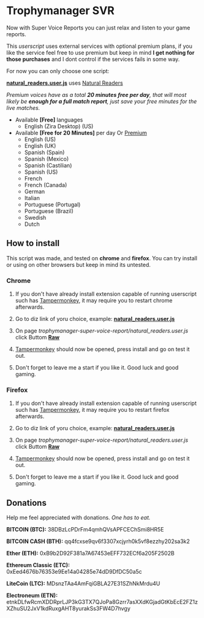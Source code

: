# Trophymanager SVR

Now with Super Voice Reports you can just relax and listen to your game reports.

This *userscript* uses external services with optional premium plans, if you like the service feel free to use premium but keep in mind **I get nothing for those purchases** and I dont control if the services fails in some way.

For now you can only choose one script:

[**natural_readers.user.js**](https://github.com/etnepres/trophymanager-super-voice-report/blob/master/natural_readers.user.js) uses [Natural Readers](https://www.naturalreaders.com/)

*Premium voices have as a total **20 minutes free per day**, that will most likely be **enough for a full match report**, just save your free minutes for the live matches.*

- Available **[Free]** languages
    - English (Zira Desktop) (US)
- Available **[Free for 20 Minutes]** per day Or [Premium](https://www.naturalreaders.com/webapp.html#upgrade)
    - English (US)
    - English (UK)
    - Spanish (Spain)
    - Spanish (Mexico)
    - Spanish (Castilian)
    - Spanish (US)
    - French
    - French (Canada)
    - German
    - Italian
    - Portuguese (Portugal)
    - Portuguese (Brazil)
    - Swedish
    - Dutch

## How to install

This script was made, and tested on **chrome** and **firefox**. You can try install or using on other browsers but keep in mind its untested.

### Chrome

1. If you don't have already install extension capable of running userscript such has [Tampermonkey](https://chrome.google.com/webstore/detail/tampermonkey/dhdgffkkebhmkfjojejmpbldmpobfkfo?hl=en), it may require you to restart chrome afterwards.

2. Go to diz link of yoru choice, example: [**natural_readers.user.js**](https://github.com/etnepres/trophymanager-super-voice-report/blob/master/natural_readers.user.js) 

3. On page *trophymanager-super-voice-report/natural_readers.user.js* click Buttom [**Raw**](https://raw.githubusercontent.com/etnepres/trophymanager-super-voice-report/master/natural_readers.user.js)

4. [Tampermonkey](https://chrome.google.com/webstore/detail/tampermonkey/dhdgffkkebhmkfjojejmpbldmpobfkfo?hl=en) should now be opened, press install and go on test it out.

5. Don't forget to leave me a start if you like it. Good luck and good gaming.

### Firefox

1. If you don't have already install extension capable of running userscript such has [Tampermonkey](https://addons.mozilla.org/pt-PT/firefox/addon/tampermonkey/), it may require you to restart firefox afterwards.

2. Go to diz link of yoru choice, example: [**natural_readers.user.js**](https://github.com/etnepres/trophymanager-super-voice-report/blob/master/natural_readers.user.js) 

3. On page *trophymanager-super-voice-report/natural_readers.user.js* click Buttom [**Raw**](https://raw.githubusercontent.com/etnepres/trophymanager-super-voice-report/master/natural_readers.user.js)

4. [Tampermonkey](https://addons.mozilla.org/pt-PT/firefox/addon/tampermonkey/) should now be opened, press install and go on test it out.

5. Don't forget to leave me a start if you like it. Good luck and good gaming.

## **Donations**
Help me feel appreciated with donations. *One has to eat.*

**BITCOIN (BTC):** 38DBzLcPDrFm4qmhQVsAPFCEChSmi8HR5E

**BITCOIN CASH (BTH):** qq4fcxse9qv6f3307xcjyrh0k5vf8ezzhy202sa3k2

**Ether (ETH):** 0xB9b2D92F381a7A67453eEFF732ECf6a205F2502B

**Ethereum Classic (ETC):** 0xEed4676b76353e9Ee14a04285e74dD9DfDC50a5c

**LiteCoin (LTC):** MDsnzTAa4AmFqiGBLA27E31SZhNkMrdu4U

**Electroneum (ETN):** etnkDLfwRcmXDDRprLJP3kG3TX7QJoPa8Gzrr7asXXdKGjadGtKbEcE2FZ1zXZhuSU2JxV1kdRuxgAHT8yurakSs3FW4D7hvgy